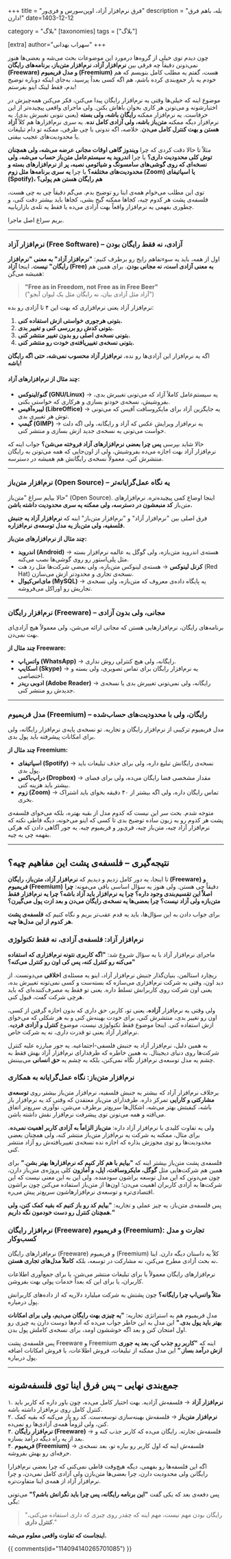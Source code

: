 +++
title = "فرق نرم‌افزار آزاد، اوپن‌سورس و فری‌ور"
description = "بله، باهم فرق دارن!"
date=1403-12-12

category = "بلاگ"
[taxonomies]
tags = ["بلاگ"]

[extra]
author="سهراب بهدانی"
+++

چون دیدم توی خیلی از گروه‌ها درمورد این موضوعات بحث می‌شه و بعضی‌ها هنوز نمی‌دونن دقیقاً چه فرقی بین **نرم‌افزار آزاد، نرم‌افزار متن‌باز، برنامه‌های رایگان (Freeware) و مدل فریمیوم (Freemium)** هست، گفتم یه مطلب کامل بنویسم که هم خودم یه بار جمع‌بندی کرده باشم، هم اگه کسی بعداً پرسید، به‌جای اینکه دوباره توضیح بدم، فقط لینک اینو بفرستم!  

<!-- more -->

موضوع اینه که خیلی‌ها وقتی یه نرم‌افزار رایگان پیدا می‌کنن، فکر می‌کنن همه‌چیزش در اختیارشونه و می‌تونن هر کاری بخوان باهاش بکنن. ولی ماجرای واقعی پیچیده‌تر از این حرفاست. یه نرم‌افزار ممکنه **رایگان باشه، ولی بسته** (یعنی نتونی تغییرش بدی). یه نرم‌افزار دیگه ممکنه **متن‌باز باشه، ولی آزادی کامل نده**. یه سری نرم‌افزارها هم کلاً **آزاد هستن و بهت کنترل کامل می‌دن**. خلاصه، اگه ندونی با چی طرفی، ممکنه تو دام تبلیغات یا محدودیت‌های عجیب بیفتی.  

مثلاً تا حالا دقت کردی که چرا **ویندوز گاهی اوقات مجانی عرضه می‌شه، ولی همچنان توش کلی محدودیت داری؟** یا چرا **اندروید یه سیستم‌عامل متن‌باز حساب می‌شه، ولی نسخه‌ای که روی گوشی‌های سامسونگ و شیائومی نصبه، پر از نرم‌افزارهای بسته و محدودیت‌های مختلفه؟** یا چرا **یه سری برنامه‌ها مثل زوم (Zoom) یا اسپاتیفای (Spotify)، هم رایگان هستن هم پولی؟**  

توی این مطلب می‌خوام همه‌ی اینا رو توضیح بدم. می‌گم دقیقاً چی به چی هست، فلسفه‌ی پشت هر کدوم چیه، کجاها ممکنه گیج بشی، کجاها باید بیشتر دقت کنی، و چطوری بفهمی یه نرم‌افزار واقعاً بهت آزادی می‌ده یا فقط یه تله‌ی بازاریابیه.  

بریم سراغ اصل ماجرا.  

---

### **نرم‌افزار آزاد (Free Software) – آزادی، نه فقط رایگان بودن**  

اول از همه، باید یه سوء‌تفاهم رایج رو برطرف کنیم: **"نرم‌افزار آزاد" به معنی "نرم‌افزار رایگان" نیست.** اینجا **آزاد (Free) به معنی آزادی است، نه مجانی بودن**. برای همین هم همیشه می‌گن:  

> **"Free as in Freedom, not Free as in Free Beer"**  
> ("آزاد مثل آزادی بیان، نه رایگان مثل یک لیوان آبجو")  

نرم‌افزار آزاد یعنی نرم‌افزاری که بهت این ۴ تا آزادی رو بده:  

1. **بتونی هرجوری خواستی ازش استفاده کنی.**  
2. **بتونی کدش رو بررسی کنی و تغییر بدی.**  
3. **بتونی نسخه‌ی اصلی رو بدون تغییر منتشر کنی.**  
4. **بتونی نسخه‌ی تغییر‌یافته‌ی خودت رو منتشر کنی.**  

اگه یه نرم‌افزار این آزادی‌ها رو نده، **نرم‌افزار آزاد محسوب نمی‌شه، حتی اگه رایگان باشه!**  

#### **چند مثال از نرم‌افزارهای آزاد:**  
- **گنو/لینوکس (GNU/Linux)** → یه سیستم‌عامل کاملاً آزاد که می‌تونی تغییرش بدی، بفروشیش، نسخه‌ی خودتو بسازی و هرکاری که خواستی بکنی.  
- **لیبره‌آفیس (LibreOffice)** → یه جایگزین آزاد برای مایکروسافت آفیس که می‌تونی توش هر تغییری بدی.  
- **گیمپ (GIMP)** → یه نرم‌افزار ویرایش عکس که آزاد و رایگانه، ولی اگه دلت خواست می‌تونی یه نسخه‌ی جدید ازش بسازی و منتشر کنی.  

حالا شاید بپرسی **پس چرا بعضی نرم‌افزارهای آزاد فروخته می‌شن؟** جواب اینه که نرم‌افزار آزاد بهت اجازه می‌ده بفروشیش، ولی از اون‌جایی که همه می‌تونن به رایگان منتشرش کنن، معمولاً نسخه‌ی رایگانش هم همیشه در دسترسه.  

---

### **نرم‌افزار متن‌باز (Open Source) – یه نگاه عمل‌گرایانه‌تر**  

حالا بیایم سراغ "متن‌باز" (Open Source). اینجا اوضاع کمی پیچیده‌تره. نرم‌افزارهای متن‌باز **کد منبعشون در دسترسه، ولی ممکنه یه سری محدودیت داشته باشن.**  

فرق اصلی بین "نرم‌افزار آزاد" و "نرم‌افزار متن‌باز" اینه که **نرم‌افزار آزاد یه جنبش فلسفیه، ولی متن‌باز یه مدل توسعه‌ی نرم‌افزاره.**  

**چند مثال از نرم‌افزارهای متن‌باز:**  
- **اندروید (Android)** → هسته‌ی اندروید متن‌بازه، ولی گوگل یه عالمه نرم‌افزار بسته مثل پلی‌استور رو روی گوشی‌ها نصب می‌کنه.  
- **کرنل لینوکس** → هسته‌ی لینوکس متن‌بازه، ولی بعضی شرکت‌ها مثل رد هت (Red Hat) نسخه‌ی تجاری و محدودتر ازش می‌سازن.  
- **مای‌اس‌کیوال (MySQL)** → یه پایگاه داده‌ی معروف که متن‌بازه، ولی نسخه‌ی تجاریش رو اوراکل می‌فروشه.  

---

### **نرم‌افزار رایگان (Freeware) – مجانی، ولی بدون آزادی**  

برنامه‌های رایگان، نرم‌افزارهایی هستن که مجانی ارائه می‌شن، ولی معمولاً هیچ آزادی‌ای بهت نمی‌دن.  

**چند مثال از Freeware:**  
- **واتس‌اپ (WhatsApp)** → رایگانه، ولی هیچ کنترلی روش نداری.  
- **اسکایپ (Skype)** → یه نرم‌افزار رایگان برای تماس تصویری، ولی بسته و اختصاصی.  
- **ادوبی ریدر (Adobe Reader)** → رایگانه، ولی نمی‌تونی تغییرش بدی یا نسخه‌ی جدیدش رو منتشر کنی.  

---

### **مدل فریمیوم (Freemium) – رایگان، ولی با محدودیت‌های حساب‌شده**  

مدل فریمیوم ترکیبی از نرم‌افزار رایگان و تجاریه. تو نسخه‌ی پایه‌ی نرم‌افزار رایگانه، ولی برای امکانات پیشرفته باید پول بدی.  

**چند مثال از Freemium:**  
- **اسپاتیفای (Spotify)** → نسخه‌ی رایگانش تبلیغ داره، ولی برای حذف تبلیغات باید پول بدی.  
- **دراپ‌باکس (Dropbox)** → مقدار مشخصی فضا رایگان می‌ده، ولی برای فضای بیشتر باید هزینه کنی.  
- **زوم (Zoom)** → تماس رایگان داره، ولی اگه بیشتر از ۴۰ دقیقه بخوای باید اشتراک بخری.  

متوجه شدم. بحث سر این نیست که کدوم مدل از بقیه بهتره، بلکه می‌خوای فلسفه‌ی پشت هر کدوم رو به زبون ساده توضیح بدی تا کسی که اینو می‌خونه، دیگه قاطی نکنه که نرم‌افزار آزاد چیه، متن‌باز چیه، فری‌ور و فریمیوم چیه. یه جور آگاهی دادن که هرکی بفهمه چی به چیه.  


---

## **نتیجه‌گیری – فلسفه‌ی پشت این مفاهیم چیه؟**  

تا اینجا، یه دور کامل زدیم و دیدیم که **نرم‌افزار آزاد، متن‌باز، رایگان (Freeware) و فریمیوم (Freemium)** دقیقاً چی هستن. ولی هنوز یه سؤال اساسی باقی می‌مونه: **چرا اصلاً این تقسیم‌بندی وجود داره؟ چرا یه نرم‌افزار باید آزاد باشه؟ چرا یه نرم‌افزار فقط متن‌بازه ولی آزاد نیست؟ چرا بعضی‌ها یه نسخه‌ی رایگان می‌دن و بعد ازت پول می‌گیرن؟**  

برای جواب دادن به این سؤال‌ها، باید یه قدم عقب‌تر بریم و نگاه کنیم که **فلسفه‌ی پشت هر کدوم از این مدل‌ها چیه.**  

### **نرم‌افزار آزاد: فلسفه‌ی آزادی، نه فقط تکنولوژی**  

ماجرای نرم‌افزار آزاد با یه سؤال شروع شد: **"اگه کاربری نتونه نرم‌افزاری که استفاده می‌کنه رو کنترل کنه، پس کی اون رو کنترل می‌کنه؟"**  

ریچارد استالمن، بنیان‌گذار جنبش نرم‌افزار آزاد، اینو یه مسئله‌ی **اخلاقی** می‌دونست. از دید اون، وقتی یه شرکت نرم‌افزاری می‌سازه که بسته‌ست و کسی نمی‌تونه تغییرش بده، یعنی اون شرکت روی کاربرانش تسلط داره. یعنی تو فقط یه مصرف‌کننده‌ای که باید هرچی شرکت گفت، قبول کنی.  

ولی وقتی یه نرم‌افزار **آزاده**، یعنی تو، کاربر، حق داری که بدون اجازه گرفتن از کسی، اون رو تغییر بدی، منتشرش کنی، برای خودت بهینه‌ش کنی و به هر شکلی که می‌خوای ازش استفاده کنی. اینجا موضوع فقط تکنولوژی نیست، موضوع **کنترل و آزادی فردی**ه. نرم‌افزار آزاد یعنی تو قدرت داری، نه یه شرکت خاص.  

به همین دلیل، نرم‌افزار آزاد یه جنبش فلسفی-اجتماعیه. یه جور مبارزه علیه کنترل شرکت‌ها روی دنیای دیجیتال. به همین خاطره که طرفدارای نرم‌افزار آزاد بهش فقط به چشم یه مدل توسعه‌ی نرم‌افزار نگاه نمی‌کنن، بلکه به چشم یه **حق انسانی** می‌بیننش.  

### **نرم‌افزار متن‌باز: نگاه عمل‌گرایانه به همکاری**  

برخلاف نرم‌افزار آزاد که بیشتر یه جنبش فلسفیه، نرم‌افزار متن‌باز بیشتر روی **توسعه‌ی مشارکتی و کارایی** تمرکز داره. طرفدارای متن‌باز معتقدن که وقتی کد یه نرم‌افزار باز باشه، کیفیتش بهتر می‌شه، اشکال‌ها سریع‌تر برطرف می‌شن، نوآوری سریع‌تر اتفاق می‌افته و همه می‌تونن توی پیشرفت نرم‌افزار نقش داشته باشن.  

ولی یه تفاوت کلیدی با نرم‌افزار آزاد داره: **متن‌باز الزاماً به آزادی کاربر اهمیت نمی‌ده.** برای مثال، ممکنه یه شرکت یه نرم‌افزار متن‌باز منتشر کنه، ولی همچنان بعضی محدودیت‌ها رو توی مجوزش بذاره که اجازه نده نسخه‌ی تغییریافته‌ش رو آزاد منتشر کنی.  

فلسفه‌ی پشت متن‌باز بیشتر اینه که **"بیایم با هم کار کنیم که نرم‌افزارها بهتر بشن."** برای همین هم شرکت‌هایی مثل **گوگل، مایکروسافت، اپل، و آمازون** کلی پروژه‌ی متن‌باز دارن، چون می‌دونن که این مدل توسعه براشون سودمنده. ولی این به این معنی نیست که این شرکت‌ها به آزادی کاربران اهمیت می‌دن؛ اون‌ها از متن‌باز استفاده می‌کنن چون براشون اقتصادی‌تره و توسعه‌ی نرم‌افزارهاشون سریع‌تر پیش می‌ره.  

پس فلسفه‌ی متن‌باز، یه چیز عملی و تجاریه: **"بیایم کد رو باز کنیم که بقیه کمک کنن، ولی همچنان کنترل رو دست خودمون نگه داریم."**  

### **نرم‌افزار رایگان (Freeware) و فریمیوم (Freemium): تجارت و مدل کسب‌وکار**  

نرم‌افزارهای رایگان (Freeware) و فریمیوم (Freemium) کلاً یه داستان دیگه دارن. اینا نه بحث آزادی مطرح می‌کنن، نه مشارکت در توسعه، بلکه **کاملاً مدل‌های تجاری هستن.**  

نرم‌افزارهای رایگان معمولاً یا برای تبلیغات منتشر می‌شن، یا برای جمع‌آوری اطلاعات کاربران، یا برای این که بعداً خدمات پولی بهت بفروشن.  

**مثلاً واتس‌اپ چرا رایگانه؟** چون پشتش یه شرکت میلیارد دلاریه که از داده‌های کاربرانش پول درمیاره.  

مدل فریمیوم هم یه استراتژی تجاریه: **"یه چیزی بهت رایگان می‌دیم، ولی برای امکانات بهتر باید پول بدی."** این مدل به این خاطر جواب می‌ده که آدم‌ها دوست دارن یه چیزی رو اول امتحان کنن و بعد اگه خوششون اومد، برای نسخه‌ی کاملش پول بدن.  

پس فلسفه‌ی پشت Freeware و Freemium اینه که **"کاربر رو جذب کن، بعد یه جوری ازش درآمد بساز."** این مدل ممکنه از تبلیغات، فروش اطلاعات، یا فروش امکانات اضافه پول دربیاره.  

---

## **جمع‌بندی نهایی – پس فرق اینا توی فلسفه‌شونه**  

۱. **نرم‌افزار آزاد** → فلسفه‌ش آزادیه. بهت اختیار کامل می‌ده، چون باور داره که کاربر باید کنترل کامل روی نرم‌افزار داشته باشه.  
۲. **نرم‌افزار متن‌باز** → فلسفه‌ش بهینه‌سازی توسعه‌ست. کد رو باز می‌کنه که بقیه کمک کنن، ولی لزوماً همه‌ی آزادی‌ها رو نمی‌ده.  
۳. **نرم‌افزار رایگان (Freeware)** → فلسفه‌ش تجارته. رایگان می‌ده که کاربر جذب کنه و بعد از یه راه دیگه درآمد بسازه.  
۴. **فریمیوم (Freemium)** → فلسفه‌ش اینه که اول کاربر رو بیاره تو، بعد نسخه‌ی حرفه‌ای رو بهش بفروشه.  

اگه این فلسفه‌ها رو بفهمی، دیگه هیچ‌وقت قاطی نمی‌کنی که چرا بعضی نرم‌افزارا رایگانن ولی محدودیت دارن، چرا بعضی‌ها متن‌بازن ولی آزادی کامل نمی‌دن، و چرا نرم‌افزار آزاد از همه‌ی اینا متفاوت‌تره.  

پس دفعه‌ی بعد که یکی گفت **"این برنامه رایگانه، پس چرا باید نگرانش باشم؟"** می‌تونی بگی:  
> "رایگان بودن مهم نیست، مهم اینه که چقدر روی چیزی که داری استفاده می‌کنی، **کنترل داری**."  

**اینجاست که تفاوت واقعی معلوم می‌شه.**



<div>
<meta name="fediverse:creator" content="@sohrab@bsd.cafe">
</div>

{{ comments(id="114094140265701085") }}
